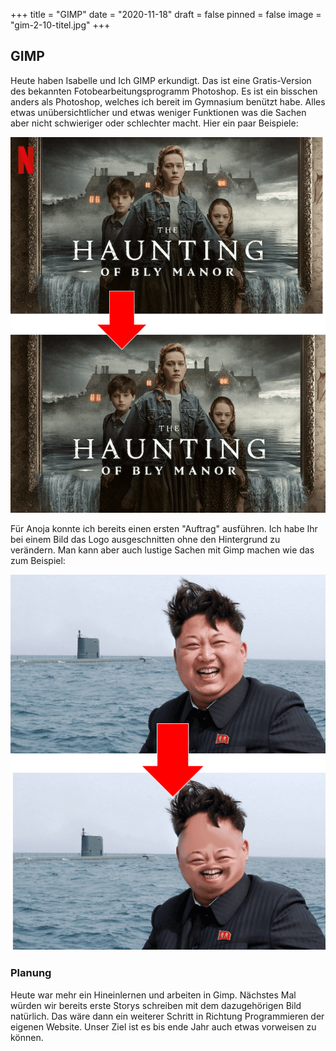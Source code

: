 +++
title = "GIMP"
date = "2020-11-18"
draft = false
pinned = false
image = "gim-2-10-titel.jpg"
+++
## GIMP

Heute haben Isabelle und Ich GIMP erkundigt. Das ist eine Gratis-Version des bekannten Fotobearbeitungsprogramm Photoshop. Es ist ein bisschen anders als Photoshop, welches ich bereit im Gymnasium benützt habe. Alles etwas unübersichtlicher und etwas weniger Funktionen was die Sachen aber nicht schwieriger oder schlechter macht. Hier ein paar Beispiele: 

![](gimp-net.png "Nur ein kleiner aber feiner Unterschied ist zu sehen. (Netflix-Logo rausgeschnitten)")

Für Anoja konnte ich bereits einen ersten "Auftrag" ausführen. Ich habe Ihr bei einem Bild das Logo ausgeschnitten ohne den Hintergrund zu verändern.  Man kann aber auch lustige Sachen mit Gimp machen wie das zum Beispiel:

![](gimp-netun.png "Augen und Mund verschoben")

### Planung

Heute war mehr ein Hineinlernen und arbeiten in Gimp. Nächstes Mal würden wir bereits erste Storys schreiben mit dem dazugehörigen Bild natürlich. Das wäre dann ein weiterer Schritt in Richtung Programmieren der eigenen Website. Unser Ziel ist es bis ende Jahr auch etwas vorweisen zu können.